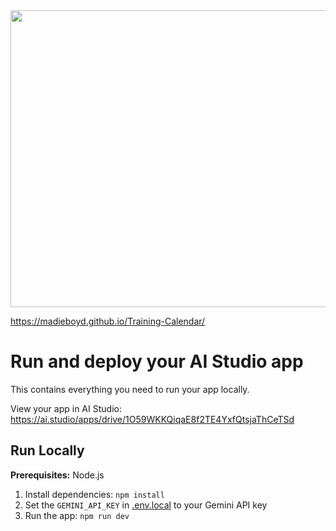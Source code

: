 <div align="center">
<img width="1200" height="475" alt="GHBanner" src="https://github.com/user-attachments/assets/0aa67016-6eaf-458a-adb2-6e31a0763ed6" />
</div>

https://madieboyd.github.io/Training-Calendar/

# Run and deploy your AI Studio app

This contains everything you need to run your app locally.

View your app in AI Studio: https://ai.studio/apps/drive/1O59WKKQiqaE8f2TE4YxfQtsjaThCeTSd

## Run Locally

**Prerequisites:**  Node.js


1. Install dependencies:
   `npm install`
2. Set the `GEMINI_API_KEY` in [.env.local](.env.local) to your Gemini API key
3. Run the app:
   `npm run dev`
